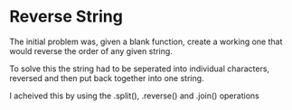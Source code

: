 # Reverse String

The initial problem was, given a blank function, create a working one that would reverse the order of any given string.

To solve this the string had to be seperated into individual characters, reversed and then put back together into one string.

I acheived this by using the .split(), .reverse() and .join() operations